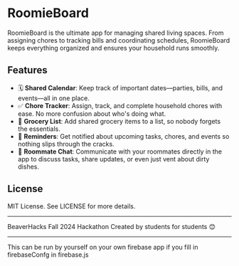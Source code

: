 # RoomieBoard

RoomieBoard is the ultimate app for managing shared living spaces. From assigning chores to tracking bills and coordinating schedules, RoomieBoard keeps everything organized and ensures your household runs smoothly.

## Features

- 🗓 **Shared Calendar**: Keep track of important dates—parties, bills, and events—all in one place.
- ✅ **Chore Tracker**: Assign, track, and complete household chores with ease. No more confusion about who's doing what.
- 🛒 **Grocery List**: Add shared grocery items to a list, so nobody forgets the essentials.
- 🔔 **Reminders**: Get notified about upcoming tasks, chores, and events so nothing slips through the cracks.
- 💬 **Roommate Chat**: Communicate with your roommates directly in the app to discuss tasks, share updates, or even just vent about dirty dishes.

## License

MIT License. See LICENSE for more details.

---

BeaverHacks Fall 2024 Hackathon
Created by students for students 😊


---

This can be run by yourself on your own firebase app if you fill in firebaseConfg in firebase.js
